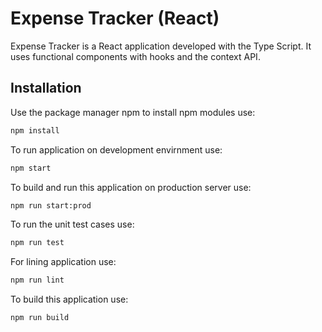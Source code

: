 # Expense Tracker (React)

Expense Tracker is a React application developed with the Type Script. It uses functional components with hooks and the context API.

## Installation

Use the package manager npm to install npm modules use:

```bash
npm install
```

To run application on development envirnment use:

```bash
npm start
```

To build and run this application on production server use:

```bash
npm run start:prod
```

To run the unit test cases use:

```bash
npm run test
```

For lining application use:

```bash
npm run lint
```

To build this application use:

```bash
npm run build
```
